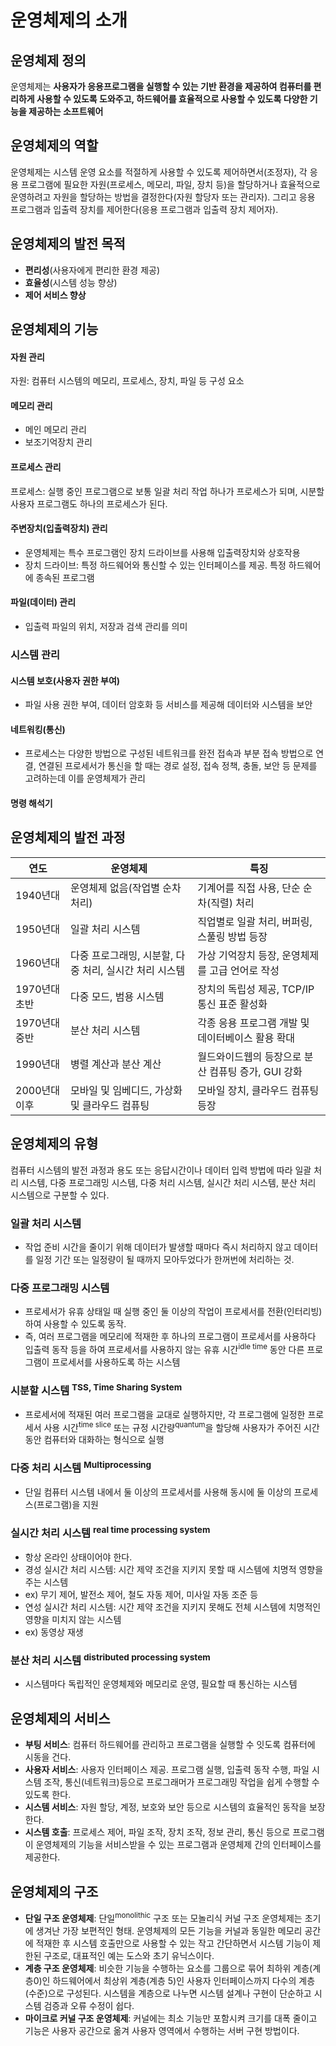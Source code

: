 # 운영체제의 소개  

## 운영체제 정의  
 운영체제는 **사용자가 응용프로그램을 실행할 수 있는 기반 환경을 제공하여 컴퓨터를 편리하게 사용할 수 있도록 도와주고, 하드웨어를 효율적으로 사용할 수 있도록 다양한 기능을 제공하는 소프트웨어** 

## 운영체제의 역할  
 운영체제는 시스템 운영 요소를 적절하게 사용할 수 있도록 제어하면서(조정자), 각 응용 프로그램에 필요한 자원(프로세스, 메모리, 파일, 장치 등)을 할당하거나 효율적으로 운영하려고 자원을 할당하는 방법을 결정한다(자원 할당자 또는 관리자). 그리고 응용 프로그램과 입출력 장치를 제어한다(응용 프로그램과 입출력 장치 제어자).  

## 운영체제의 발전 목적  
 - **편리성**(사용자에게 편리한 환경 제공)  
 - **효율성**(시스템 성능 향상)  
 - **제어 서비스 향상**  

## 운영체제의 기능  

#### 자원 관리  
자원: 컴퓨터 시스템의 메모리, 프로세스, 장치, 파일 등 구성 요소  
#### 메모리 관리  
- 메인 메모리 관리  
- 보조기억장치 관리  

#### 프로세스 관리   
프로세스: 실행 중인 프로그램으로 보통 일괄 처리 작업 하나가 프로세스가 되며, 시분할 사용자 프로그램도 하나의 프로세스가 된다.  

#### 주변장치(입출력장치) 관리  
- 운영체제는 특수 프로그램인 장치 드라이브를 사용해 입출력장치와 상호작용   
 - 장치 드라이브: 특정 하드웨어와 통신할 수 있는 인터페이스를 제공. 특정 하드웨어에 종속된 프로그램  

#### 파일(데이터) 관리  
- 입출력 파일의 위치, 저장과 검색 관리를 의미   

### 시스템 관리  

#### 시스템 보호(사용자 권한 부여)  
- 파일 사용 권한 부여, 데이터 암호화 등 서비스를 제공해 데이터와 시스템을 보안  

#### 네트워킹(통신)  
- 프로세스는 다양한 방법으로 구성된 네트워크를 완전 접속과 부분 접속 방법으로 연결, 연결된 프로세서가 통신을 할 때는 경로 설정, 접속 정책, 충돌, 보안 등 문제를 고려하는데 이를 운영체제가 관리  

#### 명령 해석기   


## 운영체제의 발전 과정  

| 연도 | 운영체제 | 특징 |  
| --- | --- | --- |  
| 1940년대 | 운영체제 없음(작업별 순차 처리) | 기계어를 직접 사용, 단순 순차(직렬) 처리 |  
| 1950년대 | 일괄 처리 시스템 | 직업별로 일괄 처리, 버퍼링, 스풀링 방법 등장 |  
| 1960년대 | 다중 프로그래밍,  시분할, 다중 처리, 실시간 처리 시스템 | 가상 기억장치 등장, 운영체제를 고급 언어로 작성 |  
| 1970년대 초반 | 다중 모드, 범용 시스템 | 장치의 독립성 제공, TCP/IP 통신 표준 활성화 |  
| 1970년대 중반 | 분산 처리 시스템 | 각종 응용 프로그램 개발 및 데이터베이스 활용 확대 |  
| 1990년대 | 병렬 계산과 분산 계산 | 월드와이드웹의 등장으로 분산 컴퓨팅 증가, GUI 강화 |  
| 2000년대 이후 | 모바일 및 임베디드, 가상화 및 클라우드 컴퓨팅 | 모바일 장치, 클라우드 컴퓨팅 등장 |  


## 운영체제의 유형  
 컴퓨터 시스템의 발전 과정과 용도 또는 응답시간이나 데이터 입력 방법에 따라 일괄 처리 시스템, 다중 프로그래밍 시스템, 다중 처리 시스템, 실시간 처리 시스템, 분산 처리 시스템으로 구분할 수 있다.  

### 일괄 처리 시스템  
- 작업 준비 시간을 줄이기 위해 데이터가 발생할 때마다 즉시 처리하지 않고 데이터를 일정 기간 또는 일정량이 될 때까지 모아두었다가 한꺼번에 처리하는 것.  

### 다중 프로그래밍 시스템  

- 프로세서가 유휴 상태일 때 실행 중인 둘 이상의 작업이 프로세서를 전환(인터리빙)하여 사용할 수 있도록 동작.  
- 즉, 여러 프로그램을 메모리에 적재한 후 하나의 프로그램이 프로세서를 사용하다 입출력 동작 등을 하여 프로세서를 사용하지 않는 유휴 시간<sup>idle time</sup> 동안 다른 프로그램이 프로세서를 사용하도록 하는 시스템  

### 시분할 시스템 <sup>TSS, Time Sharing System</sup>

- 프로세서에 적재된 여러 프로그램을 교대로 실행하지만, 각 프로그램에 일정한 프로세서 사용 시간<sup>time slice</sup> 또는 규정 시간량<sup>quantum</sup>을 할당해 사용자가 주어진 시간 동안 컴퓨터와 대화하는 형식으로 실행  

### 다중 처리 시스템 <sup>Multiprocessing</sup>  

- 단일 컴퓨터 시스템 내에서 둘 이상의 프로세서를 사용해 동시에 둘 이상의 프로세스(프로그램)을 지원  

### 실시간 처리 시스템 <sup>real time processing system</sup>

- 항상 온라인 상태이어야 한다.  
- 경성 실시간 처리 시스템: 시간 제약 조건을 지키지 못할 때 시스템에 치명적 영향을 주는 시스템  
 - ex) 무기 제어, 발전소 제어, 철도 자동 제어, 미사일 자동 조준 등  
- 연성 실시간 처리 시스템: 시간 제약 조건을 지키지 못해도 전체 시스템에 치명적인 영향을 미치지 않는 시스템  
 - ex) 동영상 재생  

### 분산 처리 시스템 <sup>distributed processing system</sup>  

- 시스템마다 독립적인 운영체제와 메모리로 운영, 필요할 때 통신하는 시스템  


## 운영체제의 서비스  
 - **부팅 서비스**: 컴퓨터 하드웨어를 관리하고 프로그램을 실행할 수 잇도록 컴퓨터에 시동을 건다.  
 - **사용자 서비스**: 사용자 인터페이스 제공. 프로그램 실행, 입출력 동작 수행, 파일 시스템 조작, 통신(네트워크)등으로 프로그래머가 프로그래밍 작업을 쉽게 수행할 수 있도록 한다.  
 - **시스템 서비스**: 자원 할당, 계정, 보호와 보안 등으로 시스템의 효율적인 동작을 보장한다.  
 - **시스템 호출**: 프로세스 제어, 파일 조작, 장치 조작, 정보 관리, 통신 등으로 프로그램이 운영체제의 기능을 서비스받을 수 있는 프로그램과 운영체제 간의 인터페이스를 제공한다.  


## 운영체제의 구조  

- **단일 구조 운영체제**: 단일<sup>monolithic</sup> 구조 또는 모놀리식 커널 구조 운영체제는 초기에 생겨난 가장 보편적인 형태. 운영체제의 모든 기능을 커널과 동일한 메모리 공간에 적재한 후 시스템 호출만으로 사용할 수 있는 작고 간단하면서 시스템 기능이 제한된 구조로, 대표적인 예는 도스와 초기 유닉스이다.  
- **계층 구조 운영체제**: 비슷한 기능을 수행하는 요소를 그룹으로 묶어 최하위 계층(계층0)인 하드웨어에서 최상위 계층(계층 5)인 사용자 인터페이스까지 다수의 계층(수준)으로 구성된다. 시스템을 계층으로 나누면 시스템 설계나 구현이 단순하고 시스템 검증과 오류 수정이 쉽다.  
- **마이크로 커널 구조 운영체제**: 커널에는 최소 기능만 포함시켜 크기를 대폭 줄이고 기능은 사용자 공간으로 옮겨 사용자 영역에서 수행하는 서버 구현 방법이다.  
